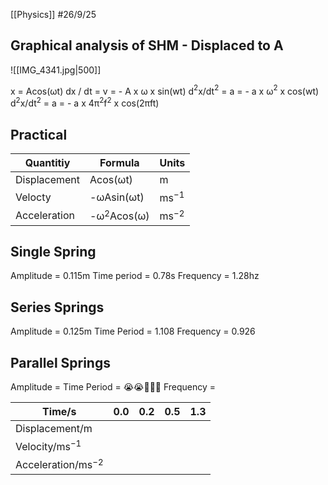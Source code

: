 [[Physics]]
#26/9/25
## Graphical analysis of SHM - Displaced to A
![[IMG_4341.jpg|500]]

x = Acos(ωt)
dx / dt = v = - A x ω x sin(wt)
d$^2$x/dt$^2$ = a = - a x ω$^2$ x cos(wt)
d$^2$x/dt$^2$ = a = - a x 4π$^2$f$^2$ x cos(2πft)
## Practical

| Quantitiy    | Formula       | Units     |
| ------------ | ------------- | --------- |
| Displacement | Acos(ωt)      | m         |
| Velocty      | -ωAsin(ωt)    | ms$^{-1}$ |
| Acceleration | -ω$^2$Acos(ω) | ms$^{-2}$ |
## Single Spring
Amplitude = 0.115m
Time period = 0.78s
Frequency = 1.28hz

## Series Springs
Amplitude = 0.125m
Time Period = 1.108
Frequency = 0.926

## Parallel Springs
Amplitude = 
Time Period = 😭😭🥀🙏💀
Frequency = 


| Time/s                 | 0.0 | 0.2 | 0.5 | 1.3 |
| ---------------------- | --- | --- | --- | --- |
| Displacement/m         |     |     |     |     |
| Velocity/ms$^{-1}$     |     |     |     |     |
| Acceleration/ms$^{-2}$ |     |     |     |     |
